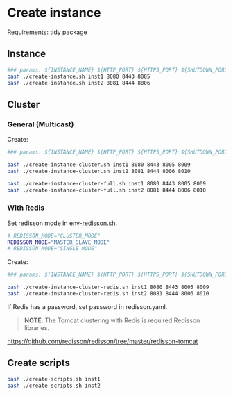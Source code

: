 # Create instance

Requirements: tidy package

## Instance

```bash
### params: ${INSTANCE_NAME} ${HTTP_PORT} ${HTTPS_PORT} ${SHUTDOWN_PORT}
bash ./create-instance.sh inst1 8080 8443 8005
bash ./create-instance.sh inst2 8081 8444 8006
```

## Cluster

### General (Multicast)

Create:

```bash
### params: ${INSTANCE_NAME} ${HTTP_PORT} ${HTTPS_PORT} ${SHUTDOWN_PORT} ${AJP_PORT}

bash ./create-instance-cluster.sh inst1 8080 8443 8005 8009
bash ./create-instance-cluster.sh inst2 8081 8444 8006 8010

bash ./create-instance-cluster-full.sh inst1 8080 8443 8005 8009
bash ./create-instance-cluster-full.sh inst2 8081 8444 8006 8010
```

### With Redis

Set redisson mode in [env-redisson.sh](/tomcat/instance/env-redisson.sh).

```bash
# REDISSON_MODE="CLUSTER_MODE"
REDISSON_MODE="MASTER_SLAVE_MODE"
# REDISSON_MODE="SINGLE_MODE"
```

Create:

```bash
### params: ${INSTANCE_NAME} ${HTTP_PORT} ${HTTPS_PORT} ${SHUTDOWN_PORT} ${AJP_PORT}

bash ./create-instance-cluster-redis.sh inst1 8080 8443 8005 8009
bash ./create-instance-cluster-redis.sh inst2 8081 8444 8006 8010
```

If Redis has a password, set password in redisson.yaml.

> **NOTE**: The Tomcat clustering with Redis is required Redisson libraries.

https://github.com/redisson/redisson/tree/master/redisson-tomcat

## Create scripts

```bash
bash ./create-scripts.sh inst1
bash ./create-scripts.sh inst2
```
